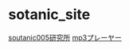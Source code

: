 # sotanic_site
<a href="https://soutanic.github.io/sotanic.github.io/">soutanic005研究所</a>
<a href="https://soutanic.github.io/sopotify/">mp3プレーヤー</a>
